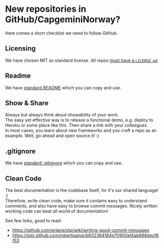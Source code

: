# New repositories in GitHub/CapgeminiNorway?  

Here comes a short checklist we need to follow GitHub.

## Licensing
We have chosen MIT as standard license. All repos [must have a `LICENSE.md`](LICENSING.md).

## Readme
We have [standard README](README.template.md) which you can copy and use.

## Show & Share  
Always but always think about showability of your work.  
The easy yet effective way is to release a functional demo, e.g. deploy to Heroku or some place like this. Then share a link with your colleagues.     
In most cases, you learn about new frameworks and you craft a repo as an example. Well, go ahead and open source it! :)    

## .gitignore  
We have [standard .gitignore](.gitignore) which you can copy and use.  

## Clean Code  
The best documentation is the codebase itself, for it's our shared language! :)  
Therefore, write clean code, make sure it contains easy to understand comments, and also have easy to browse commit messages. Nicely written working code can beat all world of documentation!  

See few links, good to read:  

- https://github.com/erlang/otp/wiki/writing-good-commit-messages
- https://gist.github.com/robertpainsi/b632364184e70900af4ab688decf6f53
